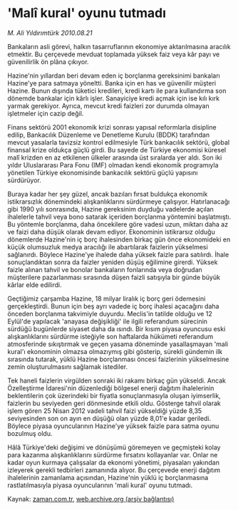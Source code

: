 # 'Malî kural'  oyunu tutmadı

*M. Ali Yıldırımtürk 2010.08.21*

<td class="columnist-detail">
<p>Bankaların asli görevi, halkın tasarruflarının ekonomiye aktarılmasına aracılık etmektir. Bu çerçevede mevduat toplamada yüksek faiz veya kâr payı ve güvenilirlik ön plâna çıkıyor.</p>
<p>
<div id="haberMetinDiv">
<p>Hazine'nin yıllardan beri devam eden iç borçlanma gereksinimi bankaları Hazine'ye para satmaya yöneltti. Banka için en has ve güvenilir müşteri Hazine. Bunun dışında tüketici kredileri, kredi kartı ile para kullandırma son dönemde bankalar için kârlı işler. Sanayiciye kredi açmak için ise kılı kırk yarmak gerekiyor. Ayrıca, mevcut kredi faizleri zor durumda olmayan işletmeler için cazip değil. 
<p> Finans sektörü 2001 ekonomik krizi sonrası yapısal reformlarla disipline edilip, Bankacılık Düzenleme ve Denetleme Kurulu (BDDK) tarafından mevcut yasalarla tavizsiz kontrol edilmesiyle Türk bankacılık sektörü, global finansal krize oldukça güçlü girdi. Bu sayede de Türkiye ekonomisi küresel malî krizden en az etkilenen ülkeler arasında üst sıralarda yer aldı. Son iki yıldır Uluslararası Para Fonu (IMF) olmadan kendi ekonomik programıyla yönetilen Türkiye ekonomisinde bankacılık sektörü güçlü yapısını sürdürüyor.
<p> Buraya kadar her şey güzel, ancak bazıları fırsat buldukça ekonomik istikrarsızlık dönemindeki alışkanlıklarını sürdürmeye çalışıyor. Hatırlanacağı gibi 1990 yılı sonrasında, Hazine gereksinim duyduğu vadelerde açılan ihalelerle tahvil veya bono satarak içeriden borçlanma yöntemini başlatmıştı. Bu yöntemle borçlanma, daha öncekilere göre vadesi uzun, miktarı daha az ve faizi daha düşük olarak devam ediyor. Ekonominin istikrarsız olduğu dönemlerde Hazine'nin iç borç ihalesinden birkaç gün önce ekonomideki en küçük olumsuzluk medya aracılığı ile abartılarak faizlerin yükselmesi sağlanırdı. Böylece Hazine'ye ihalede daha yüksek faizle para satılırdı. İhale sonuçlandıktan sonra da faizler yeniden düşüş eğilimine girerdi. Yüksek faizle alınan tahvil ve bonolar bankaların fonlarında veya doğrudan müşterilere pazarlanması sırasında düşen faizli satışıyla bir günde büyük kârlar elde edilirdi.
<p> Geçtiğimiz çarşamba Hazine, 18 milyar liralık iç borç geri ödemesini gerçekleştirdi. Bunun için beş ayrı vadede iç borç ihalesi açacağını daha önceden borçlanma takvimiyle duyurdu. Meclis'in tatilde olduğu ve 12 Eylül'de yapılacak 'anayasa değişikliği' ile ilgili referandum sürecinin sürdüğü bugünlerde siyaset daha da ısındı. Bir kısım piyasa oyuncusu eski alışkanlıklarını sürdürme isteğiyle son haftalarda hükümeti referandum atmosferinde sıkıştırmak ve geçen yasama döneminde yasallaşmayan 'mali kural'ı ekonominin olmazsa olmazıymış gibi gösterip, sürekli gündemin ilk sırasında tutarak, yüklü Hazine borçlanması öncesi faizlerinin yükselmesine zemin oluşturulmasını sağlamak istediler.
<p> Tek haneli faizlerin virgülden sonraki iki rakamı birkaç gün yükseldi. Ancak Özelleştirme İdaresi'nin düzenlediği bölgesel enerji dağıtım ihalelerinin beklentilerin çok üzerindeki bir fiyatla sonuçlanmasıyla oluşan iyimserlik, faizlerin bu seviyeden geri dönmesinde etkili oldu. Gösterge tahvil olarak işlem gören 25 Nisan 2012 vadeli tahvil faizi yükseldiği yüzde 8,35 seviyesinden son on ayın en düşüğü olan yüzde 8,01'e kadar geriledi. Böylece piyasa oyuncularının Hazine'ye yüksek faizle para satma oyunu bozulmuş oldu.
<p> Hâlâ Türkiye'deki değişimi ve dönüşümü göremeyen ve geçmişteki kolay para kazanma alışkanlıklarını sürdürme fırsatını kollayanlar var. Onlar ne kadar oyun kurmaya çalışsalar da ekonomi yönetimi, piyasaları yakından izleyerek gerekli tedbirleri zamanında alıyor. Bu çerçevede enerji dağıtım ihalelerinin zamanlama açısından, Hazine'nin yüklü iç borçlanmasına rastlatılmasıyla piyasa oyuncularının 'mali kural' oyunu tutmadı. </p></p></p></p></p></p></div>
</p>
<a href="http://web.archive.org/web/20101224205348/mailto:a.yildirimturk@zaman.com.tr">
</a></td>

Kaynak: [zaman.com.tr](http://zaman.com.tr/yazar.do?yazino=1018496), [web.archive.org (arşiv bağlantısı)](http://web.archive.org/web/20101224205348/http://zaman.com.tr/yazar.do?yazino=1018496)
